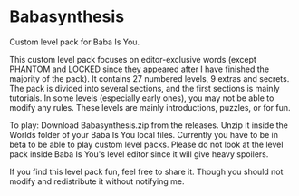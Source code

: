 # Babasynthesis
Custom level pack for Baba Is You.

This custom level pack focuses on editor-exclusive words (except PHANTOM and LOCKED since they appeared after I have finished the majority of the pack). It contains 27 numbered levels, 9 extras and secrets. The pack is divided into several sections, and the first sections is mainly tutorials. In some levels (especially early ones), you may not be able to modify any rules. These levels are mainly introductions, puzzles, or for fun.

To play: Download Babasynthesis.zip from the releases. Unzip it inside the Worlds folder of your Baba Is You local files. Currently you have to be in beta to be able to play custom level packs. Please do not look at the level pack inside Baba Is You's level editor since it will give heavy spoilers.

If you find this level pack fun, feel free to share it. Though you should not modify and redistribute it without notifying me.
